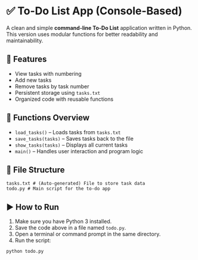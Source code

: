 # ✅ To-Do List App (Console-Based)

A clean and simple **command-line To-Do List** application written in Python. This version uses modular functions for better readability and maintainability.

## 🚀 Features

- View tasks with numbering
- Add new tasks
- Remove tasks by task number
- Persistent storage using `tasks.txt`
- Organized code with reusable functions

## 🧠 Functions Overview

- `load_tasks()` – Loads tasks from `tasks.txt`
- `save_tasks(tasks)` – Saves tasks back to the file
- `show_tasks(tasks)` – Displays all current tasks
- `main()` – Handles user interaction and program logic

## 📂 File Structure

```shell
tasks.txt # (Auto-generated) File to store task data
todo.py # Main script for the to-do app
```


## ▶️ How to Run

1. Make sure you have Python 3 installed.
2. Save the code above in a file named `todo.py`.
3. Open a terminal or command prompt in the same directory.
4. Run the script:

```bash
python todo.py
```
